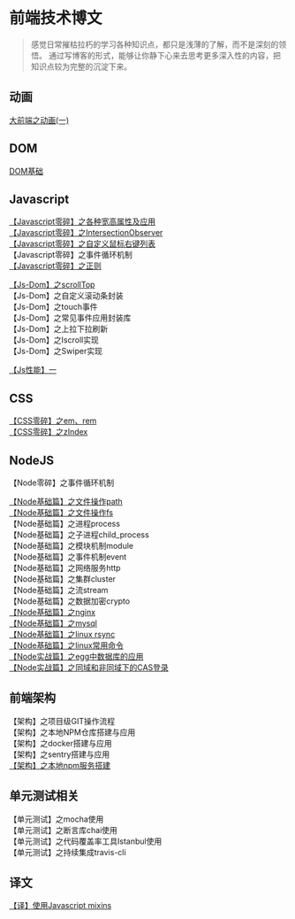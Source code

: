 # 前端技术博文
> 感觉日常摧枯拉朽的学习各种知识点，都只是浅薄的了解，而不是深刻的领悟。
> 通过写博客的形式，能够让你静下心来去思考更多深入性的内容，把知识点较为完整的沉淀下来。     

## 动画    
[大前端之动画(一)](https://github.com/kekobin/blog/issues/8)    

## DOM            
[DOM基础](https://github.com/kekobin/blog/issues/19)   


## Javascript
[【Javascript零碎】之各种宽高属性及应用](https://github.com/kekobin/blog/issues/1)   
[【Javascript零碎】之IntersectionObserver](https://github.com/kekobin/blog/issues/2)   
[【Javascript零碎】之自定义鼠标右键列表](https://github.com/kekobin/blog/issues/5)     
【Javascript零碎】之事件循环机制         
[【Javascript零碎】之正则](https://github.com/kekobin/blog/issues/18)                     

[【Js-Dom】之scrollTop](https://github.com/kekobin/blog/issues/7)   
【Js-Dom】之自定义滚动条封装      
【Js-Dom】之touch事件         
【Js-Dom】之常见事件应用封装库   
【Js-Dom】之上拉下拉刷新     
【Js-Dom】之Iscroll实现    
【Js-Dom】之Swiper实现    

[【Js性能】一](https://github.com/kekobin/blog/issues/20) 

## CSS
[【CSS零碎】之em、rem](https://github.com/kekobin/blog/issues/4)    
[【CSS零碎】之zIndex](https://github.com/kekobin/blog/issues/6)   

## NodeJS     
【Node零碎】之事件循环机制   

[【Node基础篇】之文件操作path](https://github.com/kekobin/blog/issues/16)   
[【Node基础篇】之文件操作fs](https://github.com/kekobin/blog/issues/9)   
【Node基础篇】之进程process   
【Node基础篇】之子进程child_process   
【Node基础篇】之模块机制module      
【Node基础篇】之事件机制event   
【Node基础篇】之网络服务http   
【Node基础篇】之集群cluster   
【Node基础篇】之流stream    
【Node基础篇】之数据加密crypto     
[【Node基础篇】之nginx](https://github.com/kekobin/blog/issues/12)    
[【Node基础篇】之mysql](https://github.com/kekobin/blog/issues/11)      
[【Node基础篇】之linux rsync](https://github.com/kekobin/blog/issues/10)        
[【Node基础篇】之linux常用命令](https://github.com/kekobin/blog/issues/24)     
[【Node实战篇】之egg中数据库的应用](https://github.com/kekobin/blog/issues/15)  
[【Node实战篇】之同域和非同域下的CAS登录](https://github.com/kekobin/blog/issues/28)  

## 前端架构
【架构】之项目级GIT操作流程   
【架构】之本地NPM仓库搭建与应用   
【架构】之docker搭建与应用     
【架构】之sentry搭建与应用       
[【架构】之本地npm服务搭建](https://github.com/kekobin/blog/issues/26)       

## 单元测试相关   
【单元测试】之mocha使用   
【单元测试】之断言库chai使用   
【单元测试】之代码覆盖率工具Istanbul使用      
【单元测试】之持续集成travis-cli   


## 译文
[【译】使用Javascript mixins](https://github.com/kekobin/blog/issues/3)

